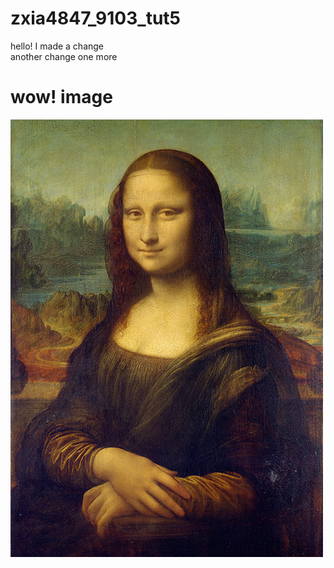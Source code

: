 # zxia4847_9103_tut5

hello! I made a change\
another change
one more


# wow! image

![the monalisa is beautiful!](/assets/Mona_Lisa_by_Leonardo_da_Vinci_500_x_700.avif "Hello, I am so hot!")
